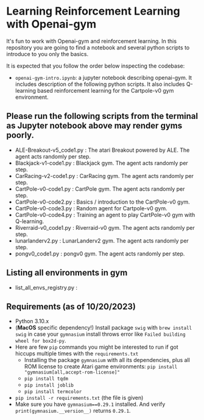 # Learning Reinforcement Learning with Openai-gym
It's fun to work with Openai-gym and reinforcement learning. In this repository you are going to find a notebook and several python scripts to introduce to you only the basics.

It is expected that you follow the order below inspecting the codebase:

* `openai-gym-intro.ipynb`: a jupyter notebook describing openai-gym. It includes description of the following python scripts. It also includes Q-learning based reinforcement learning for the Cartpole-v0 gym environment.

## Please run the following scripts from the terminal as Jupyter notebook above may render gyms poorly.
* ALE-Breakout-v5_code1.py : The atari Breakout powered by ALE. The agent acts randomly per step.
* Blackjack-v1-code1.py : Blackjack gym. The agent acts randomly per step.
* CarRacing-v2-code1.py : CarRacing gym. The agent acts randomly per step.
* CartPole-v0-code1.py : CartPole gym. The agent acts randomly per step.
* CartPole-v0-code2.py : Basics / introduction to the CartPole-v0 gym.
* CartPole-v0-code3.py : Random agent for Cartpole-v0 gym.
* CartPole-v0-code4.py : Training an agent to play CartPole-v0 gym with Q-learning.
* Riverraid-v0_code1.py : Riverraid-v0 gym. The agent acts randomly per step.
* lunarlanderv2.py : LunarLanderv2 gym. The agent acts randomly per step.
* pongv0_code1.py : pongv0 gym. The agent acts randomly per step.

## Listing all environments in gym
* list_all_envs_registry.py :


## Requirements (as of 10/20/2023)
* Python 3.10.x
* (**MacOS** specific dependency!) Install package `swig` with `brew install swig` in case your `gymnasium` install throws error like `Failed building wheel for box2d-py`.
* Here are few `pip` commands you might be interested to run if got hiccups multiple times with the `requirements.txt`
  * Installing the package `gymnasium` with all its dependencies, plus all ROM license to create Atari game environments: `pip install "gymnasium[all,accept-rom-license]"`
  * `pip install tqdm`
  * `pip install joblib`
  * `pip install termcolor`
* `pip install -r requirements.txt` (the file is given)
* Make sure you have `gymnasium==0.29.1` installed. And verify `print(gymnasium.__version__)` returns `0.29.1`.

